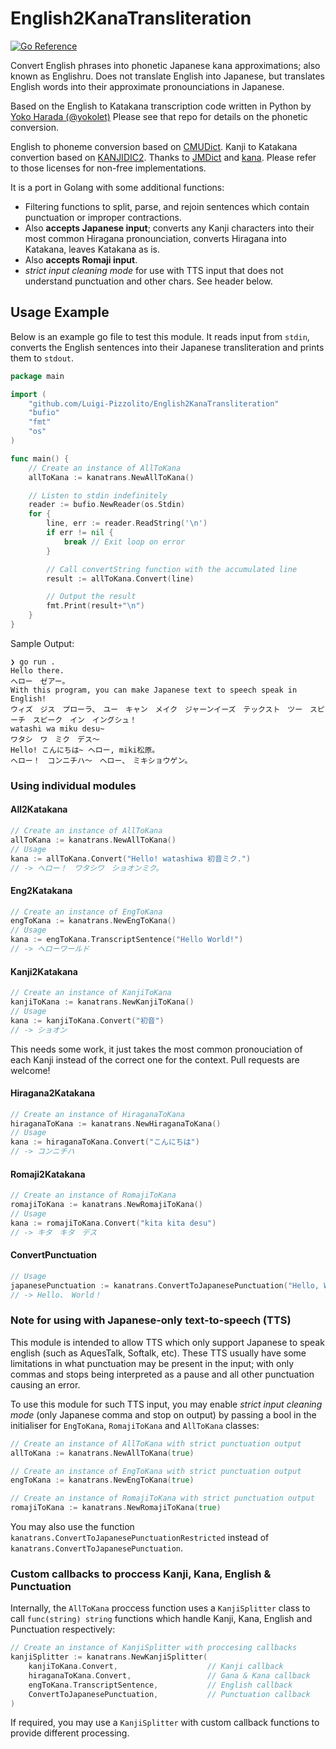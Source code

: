 # English2KanaTransliteration
[![Go Reference](https://pkg.go.dev/badge/github.com/Luigi-Pizzolito/English2KanaTransliteration.svg)](https://pkg.go.dev/github.com/Luigi-Pizzolito/English2KanaTransliteration)


Convert English phrases into phonetic Japanese kana approximations; also known as Englishru. Does not translate English into Japanese, but translates English words into their approximate pronounciations in Japanese.

Based on the English to Katakana transcription code written in Python by [Yoko Harada (@yokolet)](https://github.com/yokolet/transcript) Please see that repo for details on the phonetic conversion.

English to phoneme conversion based on [CMUDict](https://people.umass.edu/nconstan/CMU-IPA/). Kanji to Katakana convertion based on [KANJIDIC2](http://nihongo.monash.edu/kanjidic2/index.html). Thanks to [JMDict](https://pkg.go.dev/github.com/foosoft/jmdict) and [kana](https://github.com/gojp/kana). Please refer to those licenses for non-free implementations.

It is a port in Golang with some additional functions:
- Filtering functions to split, parse, and rejoin sentences which contain punctuation or improper contractions.
- Also **accepts Japanese input**; converts any Kanji characters into their most common Hiragana pronounciation, converts Hiragana into Katakana, leaves Katakana as is.
- Also **accepts Romaji input**.
- *strict input cleaning mode* for use with TTS input that does not understand punctuation and other chars. See header below.


## Usage Example
Below is an example go file to test this module. It reads input from `stdin`, converts the English sentences into their Japanese transliteration and prints them to `stdout`.

```go
package main

import (
	"github.com/Luigi-Pizzolito/English2KanaTransliteration"
	"bufio"
	"fmt"
	"os"
)

func main() {
	// Create an instance of AllToKana
	allToKana := kanatrans.NewAllToKana()

	// Listen to stdin indefinitely
	reader := bufio.NewReader(os.Stdin)
	for {
		line, err := reader.ReadString('\n')
		if err != nil {
			break // Exit loop on error
		}

		// Call convertString function with the accumulated line
		result := allToKana.Convert(line)

		// Output the result
		fmt.Print(result+"\n")
	}
}
```

Sample Output:
```
❯ go run .
Hello there.
ヘロー　ゼアー。
With this program, you can make Japanese text to speech speak in English!
ウィズ　ジス　プローラ、　ユー　キャン　メイク　ジャーンイーズ　テックスト　ツー　スピーチ　スピーク　イン　イングシュ！
watashi wa miku desu~
ワタシ　ワ　ミク　デス〜
Hello! こんにちは~ ヘロー, miki松原。
ヘロー！　コンニチハ〜　ヘロー、　ミキショウゲン。
```

### Using individual modules

#### All2Katakana
```go
// Create an instance of AllToKana
allToKana := kanatrans.NewAllToKana()
// Usage
kana := allToKana.Convert("Hello! watashiwa 初音ミク.")
// -> ヘロー！　ワタシワ　ショオンミク。
```

#### Eng2Katakana
```go
// Create an instance of EngToKana
engToKana := kanatrans.NewEngToKana()
// Usage
kana := engToKana.TranscriptSentence("Hello World!")
// -> ヘローワールド
```

#### Kanji2Katakana
```go
// Create an instance of KanjiToKana
kanjiToKana := kanatrans.NewKanjiToKana()
// Usage
kana := kanjiToKana.Convert("初音")
// -> ショオン
```
This needs some work, it just takes the most common pronouciation of each Kanji instead of the correct one for the context. Pull requests are welcome!

#### Hiragana2Katakana
```go
// Create an instance of HiraganaToKana
hiraganaToKana := kanatrans.NewHiraganaToKana()
// Usage
kana := hiraganaToKana.Convert("こんにちは")
// -> コンニチハ
```

#### Romaji2Katakana
```go
// Create an instance of RomajiToKana
romajiToKana := kanatrans.NewRomajiToKana()
// Usage
kana := romajiToKana.Convert("kita kita desu")
// -> キタ　キタ　デス
```

#### ConvertPunctuation
```go
// Usage
japanesePunctuation := kanatrans.ConvertToJapanesePunctuation("Hello, World!")
// -> Hello、 World！
```

### Note for using with Japanese-only text-to-speech (TTS)
This module is intended to allow TTS which only support Japanese to speak english (such as AquesTalk, Softalk, etc). These TTS usually have some limitations in what punctuation may be present in the input; with only commas and stops being interpreted as a pause and all other punctuation causing an error.

To use this module for such TTS input, you may enable *strict input cleaning mode* (only Japanese comma and stop on output) by passing a bool in the initialiser for `EngToKana`, `RomajiToKana` and `AllToKana` classes:
```go
// Create an instance of AllToKana with strict punctuation output
allToKana := kanatrans.NewAllToKana(true)
```
```go
// Create an instance of EngToKana with strict punctuation output
engToKana := kanatrans.NewEngToKana(true)
```
```go
// Create an instance of RomajiToKana with strict punctuation output
romajiToKana := kanatrans.NewRomajiToKana(true)
```
You may also use the function `kanatrans.ConvertToJapanesePunctuationRestricted` instead of `kanatrans.ConvertToJapanesePunctuation`.

### Custom callbacks to proccess Kanji, Kana, English & Punctuation
Internally, the `AllToKana` proccess function uses a `KanjiSplitter` class to call `func(string) string` functions which handle Kanji, Kana, English and Punctuation respectively:
```go
// Create an instance of KanjiSplitter with proccesing callbacks
kanjiSplitter := kanatrans.NewKanjiSplitter(
	kanjiToKana.Convert,					// Kanji callback
	hiraganaToKana.Convert,					// Gana & Kana callback
	engToKana.TranscriptSentence,			// English callback
	ConvertToJapanesePunctuation,			// Punctuation callback
)
```
If required, you may use a `KanjiSplitter` with custom callback functions to provide different processing.